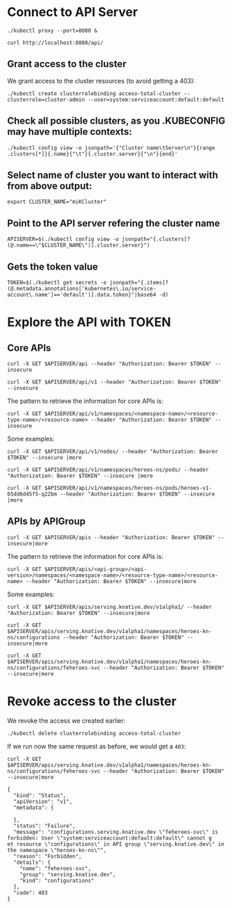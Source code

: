 # Connect to API Server
```
./kubectl proxy --port=8080 &

curl http://localhost:8080/api/
```
## Grant access to the cluster
We grant access to the cluster resources (to avoid getting a 403):  

```
./kubectl create clusterrolebinding acceso-total-cluster --clusterrole=cluster-admin --user=system:serviceaccount:default:default
```

## Check all possible clusters, as you .KUBECONFIG may have multiple contexts:
```
./kubectl config view -o jsonpath='{"Cluster name\tServer\n"}{range .clusters[*]}{.name}{"\t"}{.cluster.server}{"\n"}{end}'
```

## Select name of cluster you want to interact with from above output:
```
export CLUSTER_NAME="miKCluster"
```

## Point to the API server refering the cluster name
```
APISERVER=$(./kubectl config view -o jsonpath="{.clusters[?(@.name==\"$CLUSTER_NAME\")].cluster.server}")
```

## Gets the token value
```
TOKEN=$(./kubectl get secrets -o jsonpath="{.items[?(@.metadata.annotations['kubernetes\.io/service-account\.name']=='default')].data.token}"|base64 -d)
```

# Explore the API with TOKEN
## Core APIs
```
curl -X GET $APISERVER/api --header "Authorization: Bearer $TOKEN" --insecure

curl -X GET $APISERVER/api/v1 --header "Authorization: Bearer $TOKEN" --insecure
```

The pattern to retrieve the information for core APIs is:  

```
curl -X GET $APISERVER/api/v1/namespaces/<namespace-name>/<resource-type-name>/<resource-name> --header "Authorization: Bearer $TOKEN" --insecure
```

Some examples:  

```
curl -X GET $APISERVER/api/v1/nodes/ --header "Authorization: Bearer $TOKEN" --insecure |more

curl -X GET $APISERVER/api/v1/namespaces/heroes-ns/pods/ --header "Authorization: Bearer $TOKEN" --insecure |more

curl -X GET $APISERVER/api/v1/namespaces/heroes-ns/pods/heroes-v1-65dd6d45f5-q22bm --header "Authorization: Bearer $TOKEN" --insecure |more
```

## APIs by APIGroup
```
curl -X GET $APISERVER/apis --header "Authorization: Bearer $TOKEN" --insecure|more
```

The pattern to retrieve the information for core APIs is:

```
curl -X GET $APISERVER/apis/<api-group>/<api-version>/namespaces/<namespace-name>/<resource-type-name>/<resource-name> --header "Authorization: Bearer $TOKEN" --insecure|more
```  

Some examples:  

```
curl -X GET $APISERVER/apis/serving.knative.dev/v1alpha1/ --header "Authorization: Bearer $TOKEN" --insecure|more

curl -X GET $APISERVER/apis/serving.knative.dev/v1alpha1/namespaces/heroes-kn-ns/configurations --header "Authorization: Bearer $TOKEN" --insecure|more

curl -X GET $APISERVER/apis/serving.knative.dev/v1alpha1/namespaces/heroes-kn-ns/configurations/feheroes-svc --header "Authorization: Bearer $TOKEN" --insecure|more
```
# Revoke access to the cluster
We revoke the access we created earlier:  

```
./kubectl delete clusterrolebinding acceso-total-cluster 
```
If we run now the same request as before, we would get a `403`:  

```
curl -X GET $APISERVER/apis/serving.knative.dev/v1alpha1/namespaces/heroes-kn-ns/configurations/feheroes-svc --header "Authorization: Bearer $TOKEN" --insecure|more

{
  "kind": "Status",
  "apiVersion": "v1",
  "metadata": {

  },
  "status": "Failure",
  "message": "configurations.serving.knative.dev \"feheroes-svc\" is forbidden: User \"system:serviceaccount:default:default\" cannot g
et resource \"configurations\" in API group \"serving.knative.dev\" in the namespace \"heroes-kn-ns\"",
  "reason": "Forbidden",
  "details": {
    "name": "feheroes-svc",
    "group": "serving.knative.dev",
    "kind": "configurations"
  },
  "code": 403
}
```